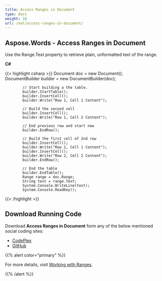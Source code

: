 ```yaml
---
title: Access Ranges in Document
type: docs
weight: 10
url: /net/access-ranges-in-document/
---
```


## **Aspose.Words - Access Ranges in Document**
Use the Range.Text property to retrieve plain, unformatted text of the range.

**C#**

{{< highlight csharp >}}
            Document doc = new Document();
            DocumentBuilder builder = new DocumentBuilder(doc);

            // Start building a the table.
            builder.StartTable();
            builder.InsertCell();
            builder.Write("Row 1, Cell 1 Content");

            // Build the second cell
            builder.InsertCell();
            builder.Write("Row 1, Cell 2 Content");

            // End previous row and start new
            builder.EndRow();

            // Build the first cell of 2nd row
            builder.InsertCell();
            builder.Write("Row 2, Cell 1 Content");
            builder.InsertCell();
            builder.Write("Row 2, Cell 2 Content");
            builder.EndRow();

            // End the table
            builder.EndTable();
            Range range = doc.Range;
            String text = range.Text;
            System.Console.WriteLine(text);
            System.Console.ReadKey();
{{< /highlight >}}
## **Download Running Code**
Download **Access Ranges in Document** form any of the below mentioned social coding sites:

- [CodePlex](https://asposenpoi.codeplex.com/downloads/get/1525852)
- [GitHub](https://github.com/aspose-words/Aspose.Words-for-.NET/releases/download/Aspose.Words_Features_Missing_in_NPOI-v1.1/07.01-AccessRanges.zip)

{{% alert color="primary" %}} 

For more details, visit [Working with Ranges](https://docs.aspose.com/words/net/working-with-ranges-in-npoi-in-aspose-words/).

{{% /alert %}}
